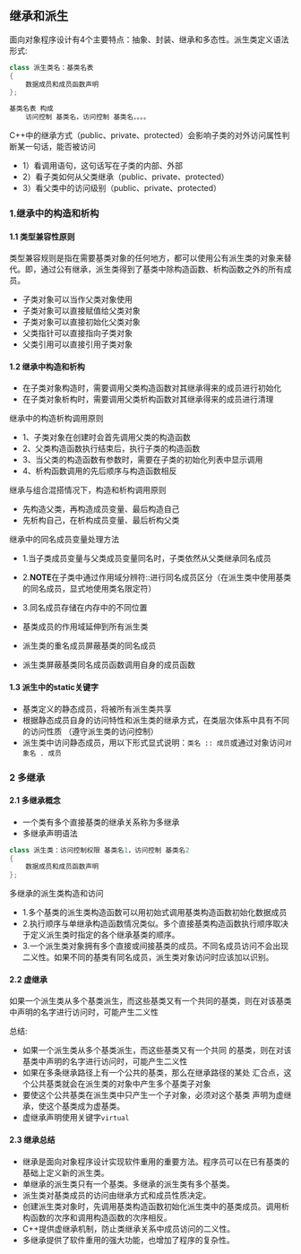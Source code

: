 ## 继承和派生
面向对象程序设计有4个主要特点：抽象、封装、继承和多态性。派生类定义语法形式:
```cpp
class 派生类名：基类名表
{
	数据成员和成员函数声明
};

基类名表 构成
	访问控制 基类名，访问控制 基类名，。。。
```
C++中的继承方式（public、private、protected）会影响子类的对外访问属性判断某一句话，能否被访问

* 1）看调用语句，这句话写在子类的内部、外部
* 2）看子类如何从父类继承（public、private、protected）
* 3）看父类中的访问级别（public、private、protected）

### 1.继承中的构造和析构
#### 1.1 类型兼容性原则
类型兼容规则是指在需要基类对象的任何地方，都可以使用公有派生类的对象来替代。即，通过公有继承，派生类得到了基类中除构造函数、析构函数之外的所有成员。

* 子类对象可以当作父类对象使用
* 子类对象可以直接赋值给父类对象
* 子类对象可以直接初始化父类对象
* 父类指针可以直接指向子类对象
* 父类引用可以直接引用子类对象

#### 1.2 继承中构造和析构 

* 在子类对象构造时，需要调用父类构造函数对其继承得来的成员进行初始化
* 在子类对象析构时，需要调用父类析构函数对其继承得来的成员进行清理

继承中的构造析构调用原则

* 1、子类对象在创建时会首先调用父类的构造函数
* 2、父类构造函数执行结束后，执行子类的构造函数
* 3、当父类的构造函数有参数时，需要在子类的初始化列表中显示调用
* 4、析构函数调用的先后顺序与构造函数相反

继承与组合混搭情况下，构造和析构调用原则 

* 先构造父类，再构造成员变量、最后构造自己
* 先析构自己，在析构成员变量、最后析构父类

继承中的同名成员变量处理方法

* 1.当子类成员变量与父类成员变量同名时，子类依然从父类继承同名成员
* 2.**NOTE**在子类中通过作用域分辨符::进行同名成员区分（在派生类中使用基类的同名成员，显式地使用类名限定符） 
* 3.同名成员存储在内存中的不同位置

* 基类成员的作用域延伸到所有派生类
* 派生类的重名成员屏蔽基类的同名成员
* 派生类屏蔽基类同名成员函数调用自身的成员函数

#### 1.3 派生中的static关键字

* 基类定义的静态成员，将被所有派生类共享
* 根据静态成员自身的访问特性和派生类的继承方式，在类层次体系中具有不同的访问性质 （遵守派生类的访问控制）
* 派生类中访问静态成员，用以下形式显式说明：`类名 :: 成员`或通过对象访问`对象名 . 成员`

### 2 多继承
#### 2.1 多继承概念

* 一个类有多个直接基类的继承关系称为多继承
*  多继承声明语法

```cpp
class 派生类：访问控制权限 基类名1，访问控制 基类名2
{
	数据成员和成员函数声明
};
```

多继承的派生类构造和访问 

* 1.多个基类的派生类构造函数可以用初始式调用基类构造函数初始化数据成员
* 2.执行顺序与单继承构造函数情况类似。多个直接基类构造函数执行顺序取决于定义派生类时指定的各个继承基类的顺序。
* 3.一个派生类对象拥有多个直接或间接基类的成员。不同名成员访问不会出现二义性。如果不同的基类有同名成员，派生类对象访问时应该加以识别。 

#### 2.2 虚继承
如果一个派生类从多个基类派生，而这些基类又有一个共同的基类，则在对该基类中声明的名字进行访问时，可能产生二义性

总结:

* 如果一个派生类从多个基类派生，而这些基类又有一个共同
 的基类，则在对该基类中声明的名字进行访问时，可能产生二义性
*  如果在多条继承路径上有一个公共的基类，那么在继承路径的某处
 汇合点，这个公共基类就会在派生类的对象中产生多个基类子对象
* 要使这个公共基类在派生类中只产生一个子对象，必须对这个基类
声明为虚继承，使这个基类成为虚基类。
*  虚继承声明使用关键字`virtual`

#### 2.3 继承总结 

* 继承是面向对象程序设计实现软件重用的重要方法。程序员可以在已有基类的基础上定义新的派生类。
* 单继承的派生类只有一个基类。多继承的派生类有多个基类。
* 派生类对基类成员的访问由继承方式和成员性质决定。
* 创建派生类对象时，先调用基类构造函数初始化派生类中的基类成员。调用析构函数的次序和调用构造函数的次序相反。
* C++提供虚继承机制，防止类继承关系中成员访问的二义性。
* 多继承提供了软件重用的强大功能，也增加了程序的复杂性。